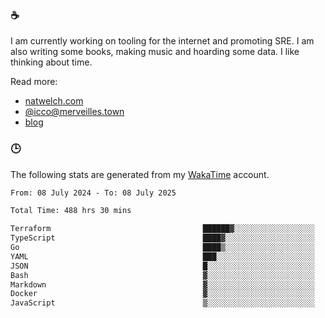 ### ☕

I am currently working on tooling for the internet and promoting SRE. I am also writing some books, making music and hoarding some data. I like thinking about time.

Read more:

 - [natwelch.com](https://natwelch.com)
 - [@icco@merveilles.town](https://merveilles.town/@icco)
 - [blog](https://writing.natwelch.com)

### 🕒

The following stats are generated from my [WakaTime](https://wakatime.com/@icco) account.

<!--START_SECTION:waka-->

```txt
From: 08 July 2024 - To: 08 July 2025

Total Time: 488 hrs 30 mins

Terraform                                  ██████▓░░░░░░░░░░░░░░░░░░   26.70 %
TypeScript                                 ████▓░░░░░░░░░░░░░░░░░░░░   18.23 %
Go                                         ████▒░░░░░░░░░░░░░░░░░░░░   17.18 %
YAML                                       ███░░░░░░░░░░░░░░░░░░░░░░   11.50 %
JSON                                       █░░░░░░░░░░░░░░░░░░░░░░░░   04.00 %
Bash                                       ▓░░░░░░░░░░░░░░░░░░░░░░░░   03.20 %
Markdown                                   ▓░░░░░░░░░░░░░░░░░░░░░░░░   02.82 %
Docker                                     ▓░░░░░░░░░░░░░░░░░░░░░░░░   02.53 %
JavaScript                                 ▒░░░░░░░░░░░░░░░░░░░░░░░░   01.71 %
```

<!--END_SECTION:waka-->
